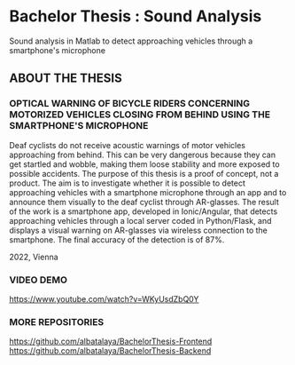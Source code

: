 # Bachelor Thesis : Sound Analysis
Sound analysis in Matlab to detect approaching vehicles through a smartphone's microphone

## ABOUT THE THESIS
### OPTICAL WARNING OF BICYCLE RIDERS CONCERNING MOTORIZED VEHICLES CLOSING FROM BEHIND USING THE SMARTPHONE'S MICROPHONE
Deaf cyclists do not receive acoustic warnings of motor vehicles approaching from behind. This can be very dangerous because they can get startled and wobble, making them loose stability and more exposed to possible accidents. 
The purpose of this thesis is a proof of concept, not a product. The aim is to investigate whether it is possible to detect approaching vehicles with a smartphone microphone through an app and to announce them visually to the deaf cyclist through AR-glasses.
The result of the work is a smartphone app, developed in Ionic/Angular, that detects approaching vehicles through a local server coded in Python/Flask, and displays a visual warning on AR-glasses via wireless connection to the smartphone. The final accuracy of the detection is of 87%.

2022, Vienna

### VIDEO DEMO
https://www.youtube.com/watch?v=WKyUsdZbQ0Y

### MORE REPOSITORIES
https://github.com/albatalaya/BachelorThesis-Frontend<br/>
https://github.com/albatalaya/BachelorThesis-Backend
